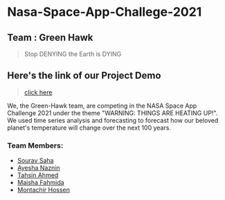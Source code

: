 # Nasa-Space-App-Challege-2021

 ## Team : Green Hawk 

> Stop DENYING the Earth is DYING

## Here's the link of our Project Demo
> [click here](https://youtu.be/ctqOdk3OP3Y)

We, the Green-Hawk team, are competing in the NASA Space App Challenge 2021 under the theme "WARNING: THINGS ARE HEATING UP!".  We used time series analysis and forecasting to forecast how our beloved planet's temperature will change over the next 100 years.


### Team Members:
- [Sourav Saha](https://github.com/sahasourav17)
- [Ayesha Naznin](https://github.com/PhantomANaz)
- [Tahsin Ahmed](https://github.com/mohsinian)
- [Maisha Fahmida](https://github.com/1704070-Maisha)
- [Montachir Hossen](https://github.com/Muntasir89)
